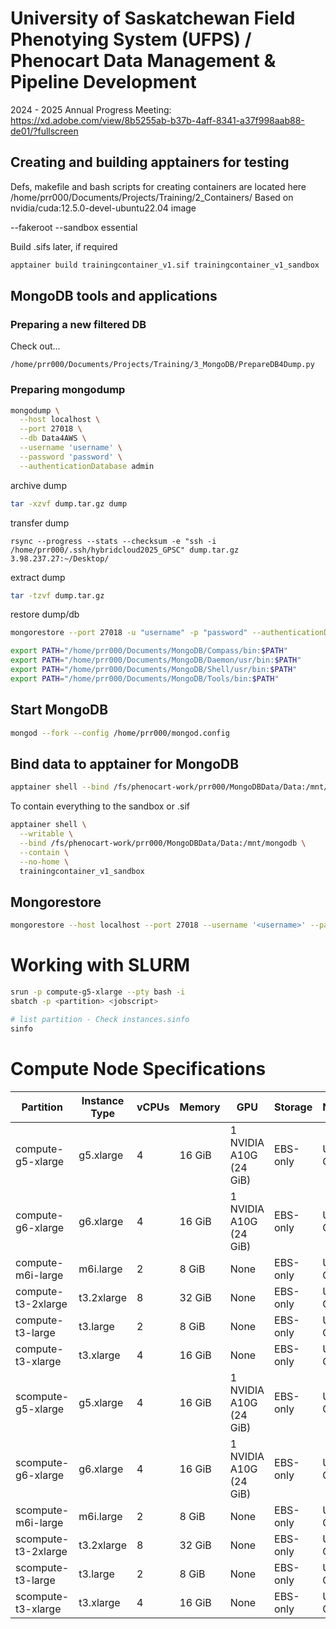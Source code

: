 # University of Saskatchewan Field Phenotying System (UFPS) / Phenocart Data Management & Pipeline Development

2024 - 2025 Annual Progress Meeting: https://xd.adobe.com/view/8b5255ab-b37b-4aff-8341-a37f998aab88-de01/?fullscreen

## Creating and building apptainers for testing

Defs, makefile and bash scripts for creating containers are located here /home/prr000/Documents/Projects/Training/2_Containers/
Based on nvidia/cuda:12.5.0-devel-ubuntu22.04 image

--fakeroot --sandbox essential

Build .sifs later, if required

```bash
apptainer build trainingcontainer_v1.sif trainingcontainer_v1_sandbox
```

## MongoDB tools and applications

### Preparing a new filtered DB
Check out...
```
/home/prr000/Documents/Projects/Training/3_MongoDB/PrepareDB4Dump.py
```

### Preparing mongodump

```bash
mongodump \
  --host localhost \
  --port 27018 \
  --db Data4AWS \
  --username 'username' \
  --password 'password' \
  --authenticationDatabase admin
```
archive dump
```bash
tar -xzvf dump.tar.gz dump
```
transfer dump
```
rsync --progress --stats --checksum -e "ssh -i /home/prr000/.ssh/hybridcloud2025_GPSC" dump.tar.gz 3.98.237.27:~/Desktop/
```
extract dump
```bash
tar -tzvf dump.tar.gz
```
restore dump/db
```bash
mongorestore --port 27018 -u "username" -p "password" --authenticationDatabase "admin" ~/Desktop/dump
```

```bash
export PATH="/home/prr000/Documents/MongoDB/Compass/bin:$PATH"
export PATH="/home/prr000/Documents/MongoDB/Daemon/usr/bin:$PATH"
export PATH="/home/prr000/Documents/MongoDB/Shell/usr/bin:$PATH"
export PATH="/home/prr000/Documents/MongoDB/Tools/bin:$PATH"
```

## Start MongoDB

```bash
mongod --fork --config /home/prr000/mongod.config
```

## Bind data to apptainer for MongoDB

```bash
apptainer shell --bind /fs/phenocart-work/prr000/MongoDBData/Data:/mnt/mongodb trainingcontainer_v1_sandbox
```
To contain everything to the sandbox or .sif

```bash
apptainer shell \
  --writable \
  --bind /fs/phenocart-work/prr000/MongoDBData/Data:/mnt/mongodb \
  --contain \
  --no-home \
  trainingcontainer_v1_sandbox
```

## Mongorestore

```bash
mongorestore --host localhost --port 27018 --username '<username>' --password '<password>'' --authenticationDatabase admin --db Data4AWS .
```

# Working with SLURM

```bash
srun -p compute-g5-xlarge --pty bash -i
sbatch -p <partition> <jobscript>

# list partition - Check instances.sinfo
sinfo 
```
# Compute Node Specifications

| Partition               | Instance Type  | vCPUs | Memory  | GPU                                    | Storage  | Networking   | Use Cases |
|-------------------------|---------------|-------|---------|----------------------------------------|----------|-------------|-----------|
| compute-g5-xlarge      | g5.xlarge      | 4     | 16 GiB  | 1 NVIDIA A10G (24 GiB)                 | EBS-only | Up to 10 Gbps | ML Inference, Graphics |
| compute-g6-xlarge      | g6.xlarge      | 4     | 16 GiB  | 1 NVIDIA A10G (24 GiB)                 | EBS-only | Up to 10 Gbps | ML Inference, Graphics |
| compute-m6i-large      | m6i.large      | 2     | 8 GiB   | None                                   | EBS-only | Up to 12.5 Gbps | General-purpose |
| compute-t3-2xlarge     | t3.2xlarge     | 8     | 32 GiB  | None                                   | EBS-only | Up to 5 Gbps | Burstable Performance |
| compute-t3-large       | t3.large       | 2     | 8 GiB   | None                                   | EBS-only | Up to 5 Gbps | Burstable Performance |
| compute-t3-xlarge      | t3.xlarge      | 4     | 16 GiB  | None                                   | EBS-only | Up to 5 Gbps | Burstable Performance |
| scompute-g5-xlarge     | g5.xlarge      | 4     | 16 GiB  | 1 NVIDIA A10G (24 GiB)                 | EBS-only | Up to 10 Gbps | ML Inference, Graphics |
| scompute-g6-xlarge     | g6.xlarge      | 4     | 16 GiB  | 1 NVIDIA A10G (24 GiB)                 | EBS-only | Up to 10 Gbps | ML Inference, Graphics |
| scompute-m6i-large     | m6i.large      | 2     | 8 GiB   | None                                   | EBS-only | Up to 12.5 Gbps | General-purpose |
| scompute-t3-2xlarge    | t3.2xlarge     | 8     | 32 GiB  | None                                   | EBS-only | Up to 5 Gbps | Burstable Performance |
| scompute-t3-large      | t3.large       | 2     | 8 GiB   | None                                   | EBS-only | Up to 5 Gbps | Burstable Performance |
| scompute-t3-xlarge     | t3.xlarge      | 4     | 16 GiB  | None                                   | EBS-only | Up to 5 Gbps | Burstable Performance |





